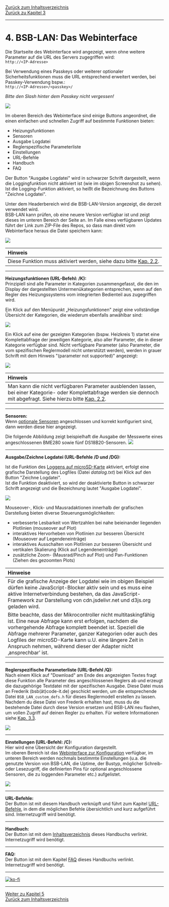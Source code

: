 [Zurück zum Inhaltsverzeichnis](inhaltsverzeichnis.md)  
[Zurück zu Kapitel 3](kap03.md)    
    
---

# 4. BSB-LAN: Das Webinterface
Die Startseite des Webinterface wird angezeigt, wenn ohne weitere
Parameter auf die URL des Servers zugegriffen wird:  
`http://<IP-Adresse>`

Bei Verwendung eines Passkeys oder weiterer optionaler
Sicherheitsfunktionen muss die URL entsprechend erweitert werden, bei
Passkey-Verwendung bspw.:  
`http://<IP-Adresse>/<passkey>/`

*Bitte den Slash hinter dem Passkey nicht vergessen!*
    
<img src="https://raw.githubusercontent.com/1coderookie/BSB-LPB-LAN/master/docs/pics/webinterface_startseite_neu.png">
    
Im oberen Bereich des Webinterface sind einige Buttons angeordnet, die einen einfachen und schnellen Zugriff auf bestimmte Funktionen bieten:  
- Heizungsfunktionen  
- Sensoren  
- Ausgabe Logdatei  
- Reglerspezifische Parameterliste  
- Einstellungen  
- URL-Befehle  
- Handbuch  
- FAQ  
   
Der Button "Ausgabe Logdatei" wird in schwarzer Schrift dargestellt, wenn die Loggingfunktion nicht aktiviert ist (wie im obigen Screenshot zu sehen). Ist die Logging-Funktion aktiviert, so heißt die Bezeichnung des Buttons "Zeichne Logdatei".
  
Unter dem Headerbereich wird die BSB-LAN-Version angezeigt, die derzeit verwendet wird.  
BSB-LAN kann prüfen, ob eine neuere Version verfügbar ist und zeigt dieses im unteren Bereich der Seite an. Im Falle eines verfügbaren Updates führt der Link zum ZIP-File des Repos, so dass man direkt vom Webinterface heraus die Datei speichern kann:  

<img src="https://raw.githubusercontent.com/1coderookie/BSB-LPB-LAN/master/docs/pics/neue_version.png">  

| Hinweis |
|:--------|
| Diese Funktion muss aktiviert werden, siehe dazu bitte [Kap. 2.2](kap02.md#22-konfiguration). |  

---  
   
**Heizungsfunktionen (URL-Befehl: /K):**  
Prinzipiell sind alle Parameter in Kategorien zusammengefasst, die den im Display der dargestellten Untermenükategorien entsprechen, wenn auf den Regler des Heizungssystems vom integrierten Bedienteil aus zugegriffen wird.

Ein Klick auf den Menüpunkt „Heizungsfunktionen" zeigt eine vollständige Übersicht der Kategorien, die wiederum ebenfalls anwählbar sind:
    
<img src="https://raw.githubusercontent.com/1coderookie/BSB-LPB-LAN/master/docs/pics/webinterface_kategorien.png">
    
Ein Klick auf eine der gezeigten Kategorien (bspw. Heizkreis 1) startet eine Komplettabfrage der jeweiligen Kategorie, also aller Parameter, die
in dieser Kategorie verfügbar sind. Nicht verfügbare Parameter (also Parameter, die vom spezifischen Reglermodell nicht unterstützt werden), werden in grauer Schrift mit dem Hinweis "(parameter not supported)" angezeigt:  
    
<img src="https://raw.githubusercontent.com/1coderookie/BSB-LPB-LAN/master/docs/pics/webinterface_kategorie-HK1.png">
    
| Hinweis |
|:--------|
| Man kann die nicht verfügbaren Parameter ausblenden lassen, bei einer Kategorie- oder Komplettabfrage werden sie dennoch mit abgefragt. Siehe hierzu bitte [Kap. 2.2](kap02.md#22-konfiguration). |    
    
---  
   
**Sensoren:**  
Wenn [optionale Sensoren](kap07.md#71-verwendung-optionaler-sensoren-dht22-ds18b20-bme280) angeschlossen und korrekt konfiguriert sind, dann werden diese hier angezeigt.  
  
Die folgende Abbildung zeigt beispielhaft die Ausgabe der Messwerte eines angeschlossenen BME280 sowie fünf DS18B20-Sensoren.
<img src="https://raw.githubusercontent.com/1coderookie/BSB-LPB-LAN/master/docs/pics/sensoren.png"> 

---  
   
**Ausgabe/Zeichne Logdatei (URL-Befehle /D und /DG):**  

Ist die Funktion des [Loggens auf microSD-Karte](kap06.md#61-loggen-von-daten) aktiviert, erfolgt eine grafische Darstellung des Logfiles (Datei *datalog.txt*) bei Klick auf den Button "Zeichne Logdatei".  
Ist die Funktion deaktiviert, so wird der deaktivierte Button in schwarzer Schrift angezeigt und die Bezeichnung lautet "Ausgabe Logdatei".
    
<img src="https://raw.githubusercontent.com/1coderookie/BSB-LPB-LAN/master/docs/pics/webinterface_log_graph_de.png">  
    
Mouseover-, Klick- und Mausradaktionen innerhalb der grafischen Darstellung bieten diverse Steuerungsmöglichkeiten:    
- verbesserte Lesbarkeit von Wertzahlen bei nahe beieinander liegenden Plotlinien (mouseover auf Plot)
- interaktives Hervorheben von Plotlinien zur besseren Übersicht (Mouseover auf Legendeneinträge)
- interaktives Ausschalten von Plotlinien zur besseren Übersicht und vertikalen Skalierung (Klick auf Legendeneinträge)
- zusätzliche Zoom- (Mausrad/Pinch auf Plot) und Pan-Funktionen (Ziehen des gezoomten Plots)
  
  
| Hinweise |
|:---------|
| Für die grafische Anzeige der Logdatei wie im obigen Beispiel dürfen keine JavaScript-Blocker aktiv sein und es muss eine aktive Internetverbindung bestehen, da das JavaScript-Framework zur Darstellung von cdn.jsdelivr.net und d3js.org geladen wird. |
| Bitte beachte, dass der Mikrocontroller nicht multitaskingfähig ist. Eine neue Abfrage kann erst erfolgen, nachdem die vorhergehende Abfrage komplett beendet ist. Speziell die Abfrage mehrerer Parameter, ganzer Kategorien oder auch des Logfiles der microSD-Karte kann u.U. eine längere Zeit in Anspruch nehmen, während dieser der Adapter nicht ‚ansprechbar' ist. |

---  
   
**Reglerspezifische Parameterliste (URL-Befehl /Q):**  
Nach einem Klick auf "Download" am Ende des angezeigten Textes fragt diese Funktion alle Parameter des angeschlossenen Reglers ab und erzeugt die dazugehörige Textdatei mit der spezifischen Ausgabe. Diese Datei muss an Frederik (bsb(ät)code-it.de) geschickt werden, um die entsprechende Datei `BSB_LAN_custom_defs.h` für dieses Reglermodell erstellen zu lassen. Nachdem du diese Datei von Frederik erhalten hast, muss du die bestehende Datei durch diese Version ersetzen und BSB-LAN neu flashen, um vollen Zugriff auf deinen Regler zu erhalten. Für weitere Informationen siehe [Kap. 3.3](kap03.md#33-reglerspezifische-parameterliste-erstellen).  
   
<img src="https://raw.githubusercontent.com/1coderookie/BSB-LPB-LAN/master/docs/pics/QD_de.png">  
   
---  
   
**Einstellungen (URL-Befehl: /C):**  
Hier wird eine Übersicht der Konfiguration dargestellt.  
Im oberen Bereich ist das [Webinterface zur Konfiguration](kap02.md#221-konfiguration-mittels-webinterface) verfügbar, im unteren Bereich werden nochmals bestimmte Einstellungen (u.a. die genutzte Version von BSB-LAN, die Uptime, der Bustyp, möglicher Schreib- oder Lesezugriff, die definierten Pins für optional angeschlossene Sensoren, die zu loggenden Parameter etc.) aufgelistet.
   
<img src="https://raw.githubusercontent.com/1coderookie/BSB-LPB-LAN/master/docs/pics/webconfig_settings_screenshot_de.png">

   

---  
   
**URL-Befehle:**  
Der Button ist mit diesem Handbuch verknüpft und führt zum Kapitel [URL-Befehle](kap05.md#51-url-befehle), in dem die möglichen Befehle übersichtlich und kurz aufgeführt sind. Internetzugriff wird benötigt.  
   
---  
   
**Handbuch:**  
Der Button ist mit dem [Inhaltsverzeichnis](inhaltsverzeichnis.md) dieses Handbuchs verlinkt. Internetzugriff wird benötigt.  
   
---  
   
**FAQ:**  
Der Button ist mit dem Kapitel [FAQ](kap15.md) dieses Handbuchs verlinkt. Internetzugriff wird benötigt.

    
---

[![ko-fi](https://ko-fi.com/img/githubbutton_sm.svg)](https://ko-fi.com/U6U5NPB51)    
    
---

     
[Weiter zu Kapitel 5](kap05.md)      
[Zurück zum Inhaltsverzeichnis](inhaltsverzeichnis.md)   
    

